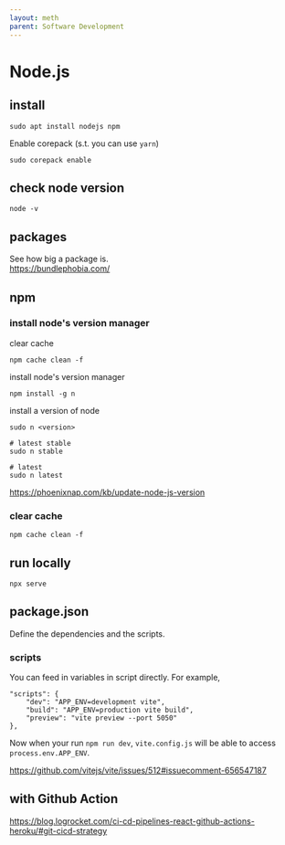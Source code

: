 ```yaml
---
layout: meth
parent: Software Development
---
```

# Node.js

## install

```
sudo apt install nodejs npm
```

Enable corepack (s.t. you can use `yarn`)
```
sudo corepack enable
```

## check node version

```
node -v
```

## packages

See how big a package is.  
<https://bundlephobia.com/>

## npm
### install node's version manager
clear cache
```
npm cache clean -f
```

install node's version manager
```
npm install -g n
```

install a version of node
```
sudo n <version>

# latest stable
sudo n stable

# latest
sudo n latest
```

<https://phoenixnap.com/kb/update-node-js-version>

### clear cache
```
npm cache clean -f
```

## run locally
```
npx serve
```

## package.json

Define the dependencies and the scripts.

### scripts

You can feed in variables in script directly. For example,

```
"scripts": {
	"dev": "APP_ENV=development vite",
	"build": "APP_ENV=production vite build",
	"preview": "vite preview --port 5050"
},
```

Now when your run `npm run dev`, `vite.config.js` will be able to access `process.env.APP_ENV`.

<https://github.com/vitejs/vite/issues/512#issuecomment-656547187>

## with Github Action

<https://blog.logrocket.com/ci-cd-pipelines-react-github-actions-heroku/#git-cicd-strategy>